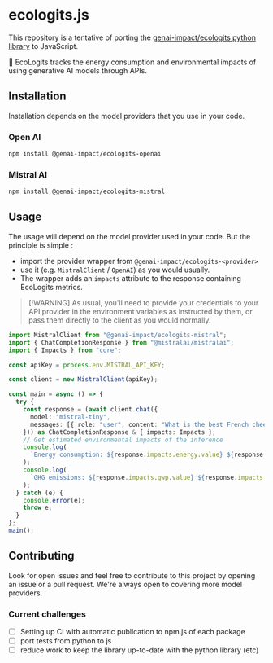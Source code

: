 # ecologits.js

This repository is a tentative of porting the [genai-impact/ecologits python library](https://github.com/genai-impact/ecologits) to JavaScript.

🌱 EcoLogits tracks the energy consumption and environmental impacts of using generative AI models through APIs.

## Installation

Installation depends on the model providers that you use in your code.

### Open AI

```bash
npm install @genai-impact/ecologits-openai
```

### Mistral AI

```bash
npm install @genai-impact/ecologits-mistral
```

## Usage

The usage will depend on the model provider used in your code.
But the principle is simple :

- import the provider wrapper from `@genai-impact/ecologits-<provider>`
- use it (e.g. `MistralClient` / `OpenAI`) as you would usually.
- The wrapper adds an `impacts` attribute to the response containing EcoLogits metrics.

> [!WARNING] As usual, you'll need to provide your credentials to your API provider in the environment variables as instructed by them, or pass them directly to the client as you would normally.

```ts
import MistralClient from "@genai-impact/ecologits-mistral";
import { ChatCompletionResponse } from "@mistralai/mistralai";
import { Impacts } from "core";

const apiKey = process.env.MISTRAL_API_KEY;

const client = new MistralClient(apiKey);

const main = async () => {
  try {
    const response = (await client.chat({
      model: "mistral-tiny",
      messages: [{ role: "user", content: "What is the best French cheese?" }],
    })) as ChatCompletionResponse & { impacts: Impacts };
    // Get estimated environmental impacts of the inference
    console.log(
      `Energy consumption: ${response.impacts.energy.value} ${response.impacts.energy.unit}`
    );
    console.log(
      `GHG emissions: ${response.impacts.gwp.value} ${response.impacts.gwp.unit}`
    );
  } catch (e) {
    console.error(e);
    throw e;
  }
};
main();
```

## Contributing

Look for open issues and feel free to contribute to this project by opening an issue or a pull request.
We're always open to covering more model providers.

### Current challenges

- [ ] Setting up CI with automatic publication to npm.js of each package
- [ ] port tests from python to js
- [ ] reduce work to keep the library up-to-date with the python library (etc)
